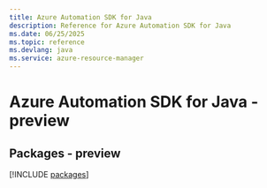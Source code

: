 ```yaml
---
title: Azure Automation SDK for Java
description: Reference for Azure Automation SDK for Java
ms.date: 06/25/2025
ms.topic: reference
ms.devlang: java
ms.service: azure-resource-manager
---
```

# Azure Automation SDK for Java - preview
## Packages - preview
[!INCLUDE [packages](automation-index.md)]